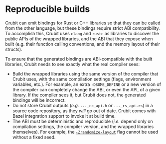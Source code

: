 # Reproducible builds

Crubit can emit bindings for Rust or C++ libraries so that they can be called
from the other language, but these bindings require strict ABI compatibility. To
accomplish this, Crubit uses `clang` and `rustc` as libraries to discover the
public APIs of the wrapped libraries, and the ABI that they expose when built
(e.g. their function calling conventions, and the memory layout of their
structs).

To ensure that the generated bindings are ABI-compatible with the built
libraries, Crubit needs to see exactly what the real compiler sees:

*   Build the wrapped libraries using the same version of the compiler that
    Crubit uses, with the same compilation settings (flags, environment
    variables, etc.). For example, an extra `-DSOME_DEFINE` or a new version of
    the compiler can completely change the ABI, or even the API, of a given
    library. If the compiler sees it, but Crubit does not, the generated
    bindings will be incorrect.
*   Do not store Crubit outputs (*e.g.* `..._cc_api.h` or `..._rs_api.rs`) in a
    source code repository, as they *will* go out of date. Crubit comes with
    Bazel integration support to invoke it at build time.
*   The ABI must be deterministic and reproducible (*i.e.* depend only on
    compilation settings, the compiler version, and the wrapped libraries
    themselves). For example, the
    [`-Zrandomize-layout`](https://github.com/rust-lang/compiler-team/issues/457)
    flag cannot be used without a fixed seed.
